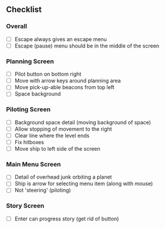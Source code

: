 ## Checklist

### Overall
- [ ] Escape always gives an escape menu
- [ ] Escape (pause) menu should be in the middle of the screen

### Planning Screen

- [ ] Pilot button on bottom right
- [ ] Move with arrow keys around planning area
- [ ] Move pick-up-able beacons from top left
- [ ] Space background

### Piloting Screen

- [ ] Background space detail (moving background of space)
- [ ] Allow stopping of movement to the right
- [ ] Clear line where the level ends
- [ ] Fix hitboxes
- [ ] Move ship to left side of the screen

### Main Menu Screen
- [ ] Detail of overhead junk orbiting a planet
- [ ] Ship is arrow for selecting menu item (along with mouse)
- [ ] Not 'steering' (piloting)

### Story Screen
- [ ] Enter can progress story (get rid of button)
